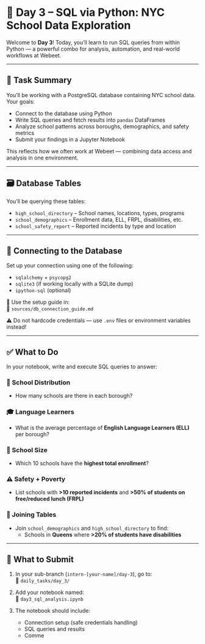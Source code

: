# 🧠 Day 3 – SQL via Python: NYC School Data Exploration

Welcome to **Day 3**! Today, you’ll learn to run SQL queries from within Python — a powerful combo for analysis, automation, and real-world workflows at Webeet.

---

## 🎯 Task Summary

You’ll be working with a PostgreSQL database containing NYC school data. Your goals:

- Connect to the database using Python
- Write SQL queries and fetch results into `pandas` DataFrames
- Analyze school patterns across boroughs, demographics, and safety metrics
- Submit your findings in a Jupyter Notebook

This reflects how we often work at Webeet — combining data access and analysis in one environment.

---

## 🗃️ Database Tables

You’ll be querying these tables:

- `high_school_directory` – School names, locations, types, programs
- `school_demographics` – Enrollment data, ELL, FRPL, disabilities, etc.
- `school_safety_report` – Reported incidents by type and location

---

## 🔌 Connecting to the Database

Set up your connection using one of the following:

- `sqlalchemy` + `psycopg2`  
- `sqlite3` (if working locally with a SQLite dump)  
- `ipython-sql` (optional)

📘 Use the setup guide in:  
📁 `sources/db_connection_guide.md`

⚠️ Do not hardcode credentials — use `.env` files or environment variables instead!

---

## ✅ What to Do

In your notebook, write and execute SQL queries to answer:

### 🧮 School Distribution
- How many schools are there in each borough?

### 🎓 Language Learners
- What is the average percentage of **English Language Learners (ELL)** per borough?

### 🏫 School Size
- Which 10 schools have the **highest total enrollment**?

### ⚠️ Safety + Poverty
- List schools with **>10 reported incidents** and **>50% of students on free/reduced lunch (FRPL)**

### 🔗 Joining Tables
- Join `school_demographics` and `high_school_directory` to find:
  - Schools in **Queens** where **>20% of students have disabilities**

---

## 📁 What to Submit

1. In your sub-branch (`intern-[your-name]/day-3`), go to:  
   📁 `daily_tasks/day_3/`

2. Add your notebook named:  
   📄 `day3_sql_analysis.ipynb`

3. The notebook should include:
   - Connection setup (safe credentials handling)
   - SQL queries and results
   - Comme

